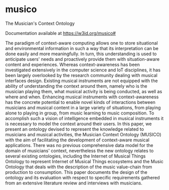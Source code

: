 # musico
The Musician's Context Ontology

Documentation available at https://w3id.org/musico#

The paradigm of context-aware computing allows one to store situational and environmental information in such a way that its interpretation can be done easily and more meaningfully. In turn, this understanding is used to anticipate users' needs and proactively provide them with situation-aware content and experiences. Whereas context-awareness has been investigated extensively in the computer science and IoT disciplines, it has been largely overlooked by the research community dealing with musical interfaces design. Existing musical instruments are not equipped with the ability of understanding the context around them, namely who is the musician playing them, what musical activity is being conducted, as well as where and when. Enhancing musical instruments with context-awareness has the concrete potential to enable novel kinds of interactions between musicians and musical content in a large variety of situations, from playing alone to playing in group, from music learning to music composition. To accomplish such a vision of intelligence embedded in musical instruments it is necessary to model the context around their users. In this paper, we present an ontology devised to represent the knowledge related to musicians and musical activities, the Musician Context Ontology (MUSICO) with the aim of facilitating the development of context-aware musical applications. There was no previous comprehensive data model for the domain of musicians' context, nevertheless the new ontology relates to several existing ontologies, including the Internet of Musical Things Ontology to represent Internet of Musical Things ecosystems and the Music Ontology that deals with the description of the music value-chain from production to consumption. This paper documents the design of the ontology and its evaluation with respect to specific requirements gathered from an extensive literature review and interviews with musicians. 
